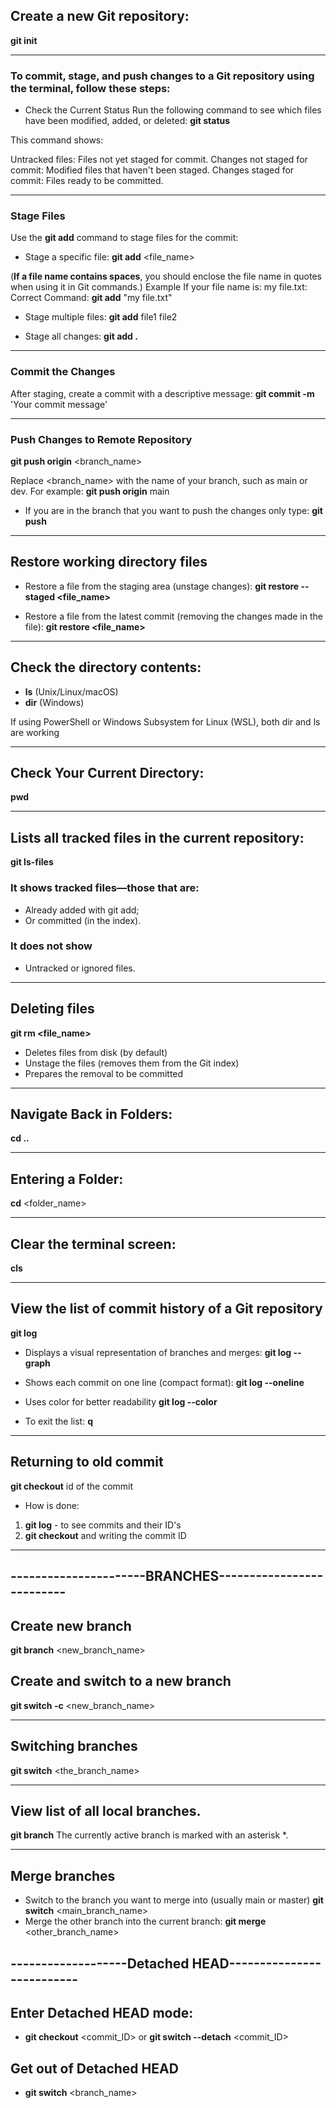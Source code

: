 ## Create a new Git repository:

**git init**

---

### To commit, stage, and push changes to a Git repository using the terminal, follow these steps:

- Check the Current Status
  Run the following command to see which files have been modified, added, or deleted:
  **git status**

This command shows:

Untracked files: Files not yet staged for commit.
Changes not staged for commit: Modified files that haven't been staged.
Changes staged for commit: Files ready to be committed.

---

### Stage Files

Use the **git add** command to stage files for the commit:

- Stage a specific file:
  **git add** <file_name>

(**If a file name contains spaces**, you should enclose the file name in quotes when using it in Git commands.)
Example
If your file name is: my file.txt:
Correct Command:
**git add** "my file.txt"

- Stage multiple files:
  **git add** file1 file2

- Stage all changes:
  **git add .**

---

### Commit the Changes

After staging, create a commit with a descriptive message:
**git commit -m** 'Your commit message'

---

### Push Changes to Remote Repository

**git push origin** <branch_name>

Replace <branch_name> with the name of your branch, such as main or dev.
For example:
**git push origin** main

- If you are in the branch that you want to push the changes only type:
  **git push**

---

## Restore working directory files

- Restore a file from the staging area (unstage changes):
  **git restore --staged <file_name>**

- Restore a file from the latest commit (removing the changes made in the file):
  **git restore <file_name>**

---

## Check the directory contents:

- **ls** (Unix/Linux/macOS)
- **dir** (Windows)

If using PowerShell or Windows Subsystem for Linux (WSL), both dir and ls are working

---

## Check Your Current Directory:

**pwd**

---

## Lists all tracked files in the current repository:

**git ls-files**

### It shows tracked files—those that are:

- Already added with git add;
- Or committed (in the index).

### It does not show

- Untracked or ignored files.

---

## Deleting files

**git rm <file_name>**

- Deletes files from disk (by default)
- Unstage the files (removes them from the Git index)
- Prepares the removal to be committed

---

## Navigate Back in Folders:

**cd ..**

---

## Entering a Folder:

**cd** <folder_name>

---

## Clear the terminal screen:

**cls**

---

## View the list of commit history of a Git repository

**git log**

- Displays a visual representation of branches and merges:
  **git log --graph**

- Shows each commit on one line (compact format):
  **git log --oneline**

- Uses color for better readability
  **git log --color**

- To exit the list:
  **q**

---

## Returning to old commit

**git checkout** id of the commit

- How is done:

1. **git log** - to see commits and their ID's
2. **git checkout** and writing the commit ID

---

## ----------------------BRANCHES--------------------------

## Create new branch

**git branch** <new_branch_name>

## Create and switch to a new branch

**git switch -c** <new_branch_name>

---

## Switching branches

**git switch** <the_branch_name>

---

## View list of all local branches.

**git branch**
The currently active branch is marked with an asterisk \*.

---

## Merge branches

- Switch to the branch you want to merge into (usually main or master)
  **git switch** <main_branch_name>
- Merge the other branch into the current branch:
  **git merge** <other_branch_name>

## -------------------Detached HEAD--------------------------

## Enter Detached HEAD mode:

- **git checkout** <commit_ID> or **git switch --detach** <commit_ID>

## Get out of Detached HEAD

- **git switch** <branch_name>
